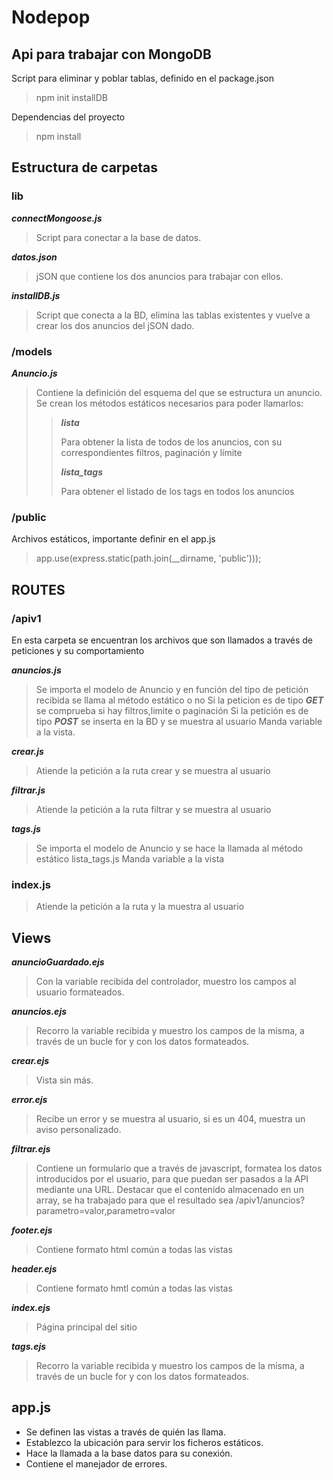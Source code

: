# Nodepop

## Api para trabajar con MongoDB


Script para eliminar y poblar tablas, definido en el package.json

>npm init installDB

Dependencias del proyecto

>npm install

## Estructura de carpetas
### lib


***connectMongoose.js***

> Script para conectar a la base de datos.
 
***datos.json***

> jSON que contiene los dos anuncios para trabajar con ellos.

***installDB.js***

> Script que conecta a la BD, elimina las tablas existentes y vuelve a crear los dos anuncios del jSON dado.
 
### /models


***Anuncio.js***

> Contiene la definición del esquema del que se estructura un anuncio.
> Se crean los métodos estáticos necesarios para poder llamarlos:
>> ***lista***
>> 
>> Para obtener la lista de todos de los anuncios, con su correspondientes filtros, paginación y límite
>> 
>> ***lista_tags***
>> 
>> Para obtener el listado de los tags en todos los anuncios

### /public

Archivos estáticos, importante definir en el app.js

>app.use(express.static(path.join(__dirname, 'public')));


## ROUTES

### /apiv1
En esta carpeta se encuentran los archivos que son llamados a través de peticiones y su comportamiento

***anuncios.js***
> Se importa el modelo de Anuncio y en función del tipo de petición recibida se llama al método estático o no
> Si la peticion es de tipo ***GET*** se comprueba si hay filtros,limite o paginación
> Si la petición es de tipo ***POST*** se inserta en la BD y se muestra al usuario
> Manda variable a la vista.

***crear.js***
> Atiende la petición a la ruta crear y se muestra al usuario

***filtrar.js***
> Atiende la petición a la ruta filtrar y se muestra al usuario

***tags.js***

> Se importa el modelo de Anuncio y se hace la llamada al método estático lista_tags.js
> Manda variable a la vista

### index.js

> Atiende la petición a la ruta y la muestra al usuario

## Views

***anuncioGuardado.ejs***
> Con la variable recibida del controlador, muestro los campos al usuario formateados.

***anuncios.ejs***
> Recorro la variable recibida y muestro los campos de la misma, a través de un bucle for y con los datos formateados.

***crear.ejs***
> Vista sin más.

***error.ejs***
> Recibe un error y se muestra al usuario, si es un 404, muestra un aviso personalizado.

***filtrar.ejs***
> Contiene un formulario que a través de javascript, formatea los datos introducidos por el usuario, para que puedan ser pasados a la API mediante una URL.
> Destacar que el contenido almacenado en un array, se ha trabajado para que el resultado sea /apiv1/anuncios?parametro=valor,parametro=valor

***footer.ejs***
> Contiene formato html común a todas las vistas

***header.ejs***
> Contiene formato hmtl común a todas las vistas

***index.ejs***
> Página principal del sitio

***tags.ejs***
> Recorro la variable recibida y muestro los campos de la misma, a  través de un bucle for y con los datos formateados.


## app.js

- Se definen las vistas a través de quién las llama.
- Establezco la ubicación para servir los ficheros estáticos.
- Hace la llamada a la base datos para su conexión.
- Contiene el manejador de errores.
